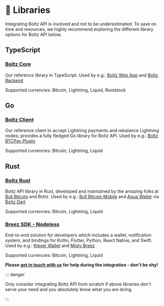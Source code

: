 # 📙 Libraries

Integrating Boltz API is involved and not to be underestimated. To save on time
and resources, we highly recommend exploring the different library options for
Boltz API below.

## TypeScript

### [Boltz Core](https://github.com/BoltzExchange/boltz-core)

Our reference library in TypeScript. Used by e.g.:
[Boltz Web App](https://github.com/BoltzExchange/boltz-web-app) and
[Boltz Backend](https://github.com/BoltzExchange/boltz-backend)

Supported currencies: Bitcoin, Lightning, Liquid, Rootstock

## Go

### [Boltz Client](https://github.com/BoltzExchange/boltz-client)

Our reference client to accept Lightning payments and rebalance Lightning nodes;
provides a fully fledged Go library for Boltz API. Used by e.g.:
[Boltz BTCPay Plugin](https://github.com/BoltzExchange/boltz-btcpay-plugin/)

Supported currencies: Bitcoin, Lightning, Liquid

## Rust

### [Boltz Rust](https://github.com/SatoshiPortal/boltz-rust)

Boltz API library in Rust, developed and maintained by the amazing folks at
[Bull Bitcoin](https://www.bullbitcoin.com/) and Boltz. Used by e.g.:
[Bull Bitcoin Mobile](https://github.com/SatoshiPortal/bullbitcoin-mobile) and
[Aqua Wallet](https://github.com/AquaWallet/aqua-wallet) via
[Boltz Dart](https://github.com/SatoshiPortal/boltz-dart)

Supported currencies: Bitcoin, Lightning, Liquid

### [Breez SDK - Nodeless](https://github.com/breez/breez-sdk-liquid)

End-to-end solution for developers which includes a wallet, notification system,
and bindings for Kotlin, Flutter, Python, React Native, and Swift. Used by e.g.:
[Klever Wallet](https://klever.io/) and
[Misty Breez](https://breez.technology/misty/)

Supported currencies: Bitcoin, Lightning, Liquid

**Please [get in touch with us](https://docs.boltz.exchange/#resources) for help
during the integration - don't be shy!**

::: danger

Only consider integrating Boltz API from scratch if above libraries don't serve
your need and you absolutely know what you are doing.

:::

